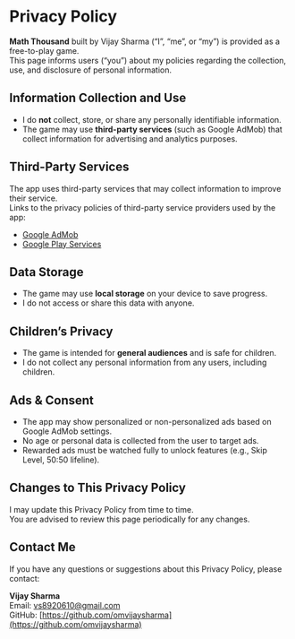 # Privacy Policy

**Math Thousand** built by Vijay Sharma (“I”, “me”, or “my”) is provided as a free-to-play game.  
This page informs users (“you”) about my policies regarding the collection, use, and disclosure of personal information.

## Information Collection and Use
- I do **not** collect, store, or share any personally identifiable information.  
- The game may use **third-party services** (such as Google AdMob) that collect information for advertising and analytics purposes.

## Third-Party Services
The app uses third-party services that may collect information to improve their service.  
Links to the privacy policies of third-party service providers used by the app:

- [Google AdMob](https://policies.google.com/technologies/ads)
- [Google Play Services](https://policies.google.com/privacy)

## Data Storage
- The game may use **local storage** on your device to save progress.  
- I do not access or share this data with anyone.

## Children’s Privacy
- The game is intended for **general audiences** and is safe for children.  
- I do not collect any personal information from any users, including children.

## Ads & Consent
- The app may show personalized or non-personalized ads based on Google AdMob settings.  
- No age or personal data is collected from the user to target ads.  
- Rewarded ads must be watched fully to unlock features (e.g., Skip Level, 50:50 lifeline).

## Changes to This Privacy Policy
I may update this Privacy Policy from time to time.  
You are advised to review this page periodically for any changes.

## Contact Me
If you have any questions or suggestions about this Privacy Policy, please contact:  

**Vijay Sharma**  
Email: [vs8920610@gmail.com](mailto:vs8920610@gmail.com)  
GitHub: [https://github.com/omvijaysharma](https://github.com/omvijaysharma)
